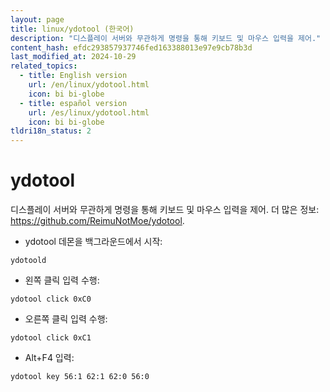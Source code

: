 ```yaml
---
layout: page
title: linux/ydotool (한국어)
description: "디스플레이 서버와 무관하게 명령을 통해 키보드 및 마우스 입력을 제어."
content_hash: efdc293857937746fed163388013e97e9cb78b3d
last_modified_at: 2024-10-29
related_topics:
  - title: English version
    url: /en/linux/ydotool.html
    icon: bi bi-globe
  - title: español version
    url: /es/linux/ydotool.html
    icon: bi bi-globe
tldri18n_status: 2
---
```

# ydotool

디스플레이 서버와 무관하게 명령을 통해 키보드 및 마우스 입력을 제어.
더 많은 정보: <https://github.com/ReimuNotMoe/ydotool>.

- ydotool 데몬을 백그라운드에서 시작:

`ydotoold`

- 왼쪽 클릭 입력 수행:

`ydotool click 0xC0`

- 오른쪽 클릭 입력 수행:

`ydotool click 0xC1`

- Alt+F4 입력:

`ydotool key 56:1 62:1 62:0 56:0`
